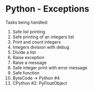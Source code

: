 <h1>Python - Exceptions</h1>
<p>Tasks being handled:</p>
<ol>
<li>Safe list printing</li>
<li>Safe printing of an integers list</li>
<li>Print and count integers</li>
<li>Integers division with debug</li>
<li>Divide a list</li>
<li>Raise exception</li>
<li>Raise a message</li>
<li>Safe integer print with error message</li>
<li>Safe function</li>
<li>ByteCode -> Python #4</li>
<li>CPython #2: PyFloatObject</li>
</ol>
